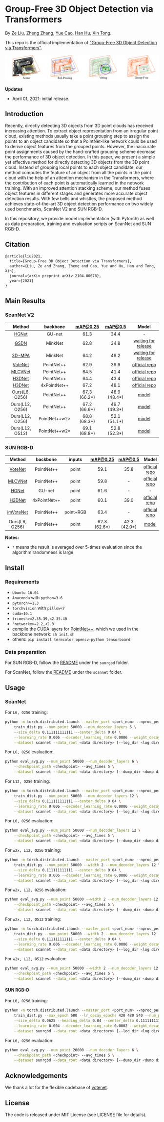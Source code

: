 # Group-Free 3D Object Detection via Transformers

By [Ze Liu](https://github.com/zeliu98), [Zheng Zhang](https://github.com/stupidZZ), [Yue Cao](https://github.com/caoyue10), [Han Hu](https://github.com/ancientmooner), [Xin Tong](http://www.xtong.info/).

This repo is the official implementation of ["Group-Free 3D Object Detection via Transformers"](https://arxiv.org/abs/2104.00678).

![teaser](doc/teaser.png)

**Updates**

- April 01, 2021: initial release.

## Introduction

Recently, directly detecting 3D objects from 3D point clouds has received increasing attention. To extract object
representation from an irregular point cloud, existing methods usually take a point grouping step to assign the points
to an object candidate so that a PointNet-like network could be used to derive object features from the grouped points.
However, the inaccurate point assignments caused by the hand-crafted grouping scheme decrease the performance of 3D
object detection. In this paper, we present a simple yet effective method for directly detecting 3D objects from the 3D
point cloud. Instead of grouping local points to each object candidate, our method computes the feature of an object
from all the points in the point cloud with the help of an attention mechanism in the Transformers, where the
contribution of each point is automatically learned in the network training. With an improved attention stacking scheme,
our method fuses object features in different stages and generates more accurate object detection results. With few
bells and whistles, the proposed method achieves state-of-the-art 3D object detection performance on two widely used
benchmarks, ScanNet V2 and SUN RGB-D.

In this repository, we provide model implementation (with Pytorch) as well as data preparation, training and evaluation
scripts on ScanNet and SUN RGB-D.

## Citation

```
@article{liu2021,
  title={Group-Free 3D Object Detection via Transformers},
  author={Liu, Ze and Zhang, Zheng and Cao, Yue and Hu, Han and Tong, Xin},
  journal={arXiv preprint arXiv:2104.00678},
  year={2021}
}
```

## Main Results

### ScanNet V2

|Method | backbone | mAP@0.25 | mAP@0.5 | Model |
|:---:|:---:|:---:|:---:|:---:|
|[HGNet](https://openaccess.thecvf.com/content_CVPR_2020/papers/Chen_A_Hierarchical_Graph_Network_for_3D_Object_Detection_on_Point_CVPR_2020_paper.pdf)| GU-net| 61.3 | 34.4 | - |
|[GSDN](https://arxiv.org/pdf/2006.12356.pdf)| MinkNet | 62.8 | 34.8 | [waiting for release](https://github.com/jgwak/GSDN) |
|[3D-MPA](https://arxiv.org/abs/2003.13867)| MinkNet | 64.2 | 49.2 |  [waiting for release](https://github.com/francisengelmann/3D-MPA) |
|[VoteNet](https://arxiv.org/abs/1904.09664) | PointNet++ | 62.9 | 39.9 | [official repo](https://github.com/facebookresearch/votenet) |
|[MLCVNet](https://arxiv.org/abs/2004.05679) | PointNet++ | 64.5 | 41.4 | [official repo](https://github.com/NUAAXQ/MLCVNet) |
|[H3DNet](https://arxiv.org/abs/2006.05682) | PointNet++ | 64.4 | 43.4 | [official repo](https://github.com/zaiweizhang/H3DNet) |
|[H3DNet](https://arxiv.org/abs/2006.05682) | 4xPointNet++ | 67.2| 48.1 | [official repo](https://github.com/zaiweizhang/H3DNet) |
| Ours(L6, O256) | PointNet++ | 67.3 (66.2*) | 48.9 (48.4*) |[model](https://drive.google.com/file/d/1aS3vsHtg1QU0yFGPa_-kdBmfGR7VTvY0/view?usp=sharing)|
| Ours(L12, O256) | PointNet++ | 67.2 (66.6*) | 49.7 (49.3*) |[model](https://drive.google.com/file/d/1IMaSW3GbXSKdDRnO_r60AiJaDEKkqAv8/view?usp=sharing)|
| Ours(L12, O256) | PointNet++w2× |68.8 (68.3*) | 52.1 (51.1*) |[model](https://drive.google.com/file/d/1V6sFLFcqsp7YJ3-9AV2NqUhEGVkuNGWT/view?usp=sharing)|
| Ours(L12, O512) | PointNet++w2× | 69.1 (68.8*) |52.8 (52.3*) |[model](https://drive.google.com/file/d/16NAEZqxPdBkxW7GGKGHe4-nDtfqL1htE/view?usp=sharing)|

### SUN RGB-D

|Method | backbone | inputs | mAP@0.25 | mAP@0.5 | Model |
|:---:|:---:|:---:|:---:|:---:|:---:|
|[VoteNet](https://arxiv.org/abs/1904.09664)| PointNet++ |point | 59.1 | 35.8 |[official repo](https://github.com/facebookresearch/votenet)|
|[MLCVNet](https://arxiv.org/abs/2004.05679)|PointNet++ | point | 59.8 | - | [official repo](https://github.com/NUAAXQ/MLCVNet) |
|[HGNet](https://openaccess.thecvf.com/content_CVPR_2020/papers/Chen_A_Hierarchical_Graph_Network_for_3D_Object_Detection_on_Point_CVPR_2020_paper.pdf)| GU-net |point | 61.6 |-|-|
|[H3DNet](https://arxiv.org/abs/2006.05682) | 4xPointNet++ |point | 60.1 | 39.0 | [official repo](https://github.com/zaiweizhang/H3DNet) |
|[imVoteNet](https://arxiv.org/abs/2001.10692)|PointNet++|point+RGB| 63.4 | - |  [official repo](https://github.com/facebookresearch/imvotenet)|
| Ours(L6, O256)| PointNet++ | point | 62.8 (62.6*) | 42.3 (42.0*) |[model](https://drive.google.com/file/d/1uVQS3jtPQ6osZXPpydEcsoTt51TPqhMs/view?usp=sharing) |

**Notes:**

- `*` means the result is averaged over 5-times evaluation since the algorithm randomness is large.

## Install

### Requirements

- `Ubuntu 16.04`
- `Anaconda` with `python=3.6`
- `pytorch>=1.3`
- `torchvision` with  `pillow<7`
- `cuda=10.1`
- `trimesh>=2.35.39,<2.35.40`
- `'networkx>=2.2,<2.3'`
- compile the CUDA layers for [PointNet++](http://arxiv.org/abs/1706.02413), which we used in the backbone
  network: `sh init.sh`
- others: `pip install termcolor opencv-python tensorboard`

### Data preparation

For SUN RGB-D, follow the [README](./sunrgbd/README.md) under the `sunrgbd` folder.

For ScanNet, follow the [README](./scannet/README.md) under the `scannet` folder.

## Usage

### ScanNet

For `L6, O256` training:

```bash
python -m torch.distributed.launch --master_port <port_num> --nproc_per_node <num_of_gpus_to_use> \
    train_dist.py --num_point 50000 --num_decoder_layers 6 \
    --size_delta 0.111111111111 --center_delta 0.04 \
    --learning_rate 0.006 --decoder_learning_rate 0.0006 --weight_decay 0.0005 \
    --dataset scannet --data_root <data directory> [--log_dir <log directory>]
```

For `L6, O256` evaluation:

```bash
python eval_avg.py --num_point 50000 --num_decoder_layers 6 \
    --checkpoint_path <checkpoint> --avg_times 5 \
    --dataset scannet --data_root <data directory> [--dump_dir <dump directory>]
```

For `L12, O256` training:

```bash
python -m torch.distributed.launch --master_port <port_num> --nproc_per_node <num_of_gpus_to_use> \
    train_dist.py --num_point 50000 --num_decoder_layers 12 \
    --size_delta 0.111111111111 --center_delta 0.04 \
    --learning_rate 0.006 --decoder_learning_rate 0.0006 --weight_decay 0.0005 \
    --dataset scannet --data_root <data directory> [--log_dir <log directory>]
```

For `L6, O256` evaluation:

```bash
python eval_avg.py --num_point 50000 --num_decoder_layers 12 \
    --checkpoint_path <checkpoint> --avg_times 5 \
    --dataset scannet --data_root <data directory> [--dump_dir <dump directory>]
```

For `w2x, L12, O256` training:

```bash
python -m torch.distributed.launch --master_port <port_num> --nproc_per_node <num_of_gpus_to_use> \
    train_dist.py --num_point 50000 --width 2 --num_decoder_layers 12 \
    --size_delta 0.111111111111 --center_delta 0.04 \
    --learning_rate 0.006 --decoder_learning_rate 0.0006 --weight_decay 0.0005 \
    --dataset scannet --data_root <data directory> [--log_dir <log directory>]
```

For `w2x, L12, O256` evaluation:

```bash
python eval_avg.py --num_point 50000 --width 2 --num_decoder_layers 12 \
    --checkpoint_path <checkpoint> --avg_times 5 \
    --dataset scannet --data_root <data directory> [--dump_dir <dump directory>]
```

For `w2x, L12, O512` training:

```bash
python -m torch.distributed.launch --master_port <port_num> --nproc_per_node <num_of_gpus_to_use> \
    train_dist.py --num_point 50000 --width 2 --num_decoder_layers 12 --num_target 512 \
    --size_delta 0.111111111111 --center_delta 0.04 \
    --learning_rate 0.006 --decoder_learning_rate 0.0006 --weight_decay 0.0005 \
    --dataset scannet --data_root <data directory> [--log_dir <log directory>]
```

For `w2x, L12, O512` evaluation:

```bash
python eval_avg.py --num_point 50000 --width 2 --num_decoder_layers 12 --num_target 512 \
    --checkpoint_path <checkpoint> --avg_times 5 \
    --dataset scannet --data_root <data directory> [--dump_dir <dump directory>]
```

#### SUN RGB-D

For `L6, O256` training:

```bash
python -m torch.distributed.launch --master_port <port_num> --nproc_per_node <num_of_gpus_to_use> \
    train_dist.py --max_epoch 600 --lr_decay_epochs 420 480 540 --num_point 20000 --num_decoder_layers 6 \
    --size_delta 0.0625 --heading_delta 0.04 --center_delta 0.1111111111111 \
    --learning_rate 0.004 --decoder_learning_rate 0.0002 --weight_decay 0.00000001 --query_points_generator_loss_coef 0.2 --obj_loss_coef 0.4 \
    --dataset sunrgbd --data_root <data directory> [--log_dir <log directory>]
```

For `L6, O256` evaluation:

```bash
python eval_avg.py --num_point 20000 --num_decoder_layers 6 \
    --checkpoint_path <checkpoint> --avg_times 5 \
    --dataset sunrgbd --data_root <data directory> [--dump_dir <dump directory>]
```

## Acknowledgements

We thank a lot for the flexible codebase of [votenet](https://github.com/facebookresearch/votenet).

## License

The code is released under MIT License (see LICENSE file for details).
